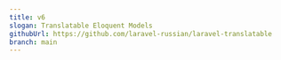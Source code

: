 ```yaml
---
title: v6
slogan: Translatable Eloquent Models
githubUrl: https://github.com/laravel-russian/laravel-translatable
branch: main
---
```

